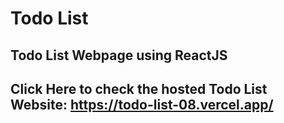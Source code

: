 # Todo List
## Todo List Webpage using ReactJS
## Click Here to check the hosted Todo List Website: https://todo-list-08.vercel.app/

